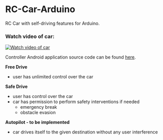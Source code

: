 # RC-Car-Arduino
RC Car with self-driving features for Arduino.

### Watch video of car:

[![Watch video of car](https://img.youtube.com/vi/D-heAh4WQEI/3.jpg)](https://www.youtube.com/watch?v=D-heAh4WQEI)

Controller Android application source code can be found [here](https://github.com/somaveszelovszki/RC-Car-Android).

**Free Drive**
- user has unlimited control over the car

**Safe Drive**
- user has control over the car
- car has permission to perform safety interventions if needed
  - emergency break
  - obstacle evasion

**Autopilot - to be implemented**
- car drives itself to the given destination without any user interference
